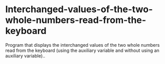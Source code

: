 # Interchanged-values-of-the-two-whole-numbers-read-from-the-keyboard
Program that displays the interchanged values of the two whole numbers read from the keyboard (using the auxiliary variable and without using an auxiliary variable)..
